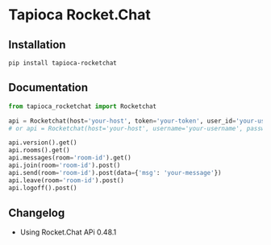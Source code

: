 # Tapioca Rocket.Chat

## Installation

```
pip install tapioca-rocketchat
```

## Documentation

``` python
from tapioca_rocketchat import Rocketchat

api = Rocketchat(host='your-host', token='your-token', user_id='your-user-id')
# or api = Rocketchat(host='your-host', username='your-username', password='your-password')

api.version().get()
api.rooms().get()
api.messages(room='room-id').get()
api.join(room='room-id').post()
api.send(room='room-id').post(data={'msg': 'your-message'})
api.leave(room='room-id').post()
api.logoff().post()
```

## Changelog

- Using Rocket.Chat APi 0.48.1
